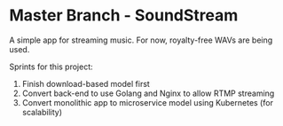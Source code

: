 # Master Branch - SoundStream 

A simple app for streaming music. For now, royalty-free WAVs are being used. 

Sprints for this project:

1) Finish download-based model first 
2) Convert back-end to use Golang and Nginx to allow RTMP streaming
3) Convert monolithic app to microservice model using Kubernetes (for scalability)
